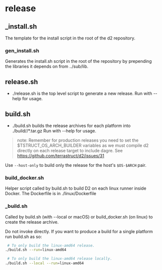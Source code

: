 # release

## _install.sh

The template for the install script in the root of the d2 repository.

### gen_install.sh

Generates the install.sh script in the root of the repository by prepending the libraries
it depends on from ../sub/lib.

## release.sh

- ./release.sh is the top level script to generate a new release.
  Run with --help for usage.

## build.sh

- ./build.sh builds the release archives for each platform into ./build/<VERSION>/*.tar.gz
  Run with --help for usage.

> note: Remember for production releases you need to set the $TSTRUCT_OS_ARCH_BUILDER
> variables as we must compile d2 directly on each release target to include dagre.
> See https://github.com/terrastruct/d2/issues/31

Use `--host-only` to build only the release for the host's `$OS-$ARCH` pair.

### build_docker.sh

Helper script called by build.sh to build D2 on each linux runner inside Docker.
The Dockerfile is in ./linux/Dockerfile

### _build.sh

Called by build.sh (with --local or macOS) or build_docker.sh (on linux) to create the
release archive.

Do not invoke directly. If you want to produce a build for a single platform run build.sh
as so:

```sh
 # To only build the linux-amd64 release.
./build.sh --run=linux-amd64
```

```sh
 # To only build the linux-amd64 release locally.
./build.sh --local --run=linux-amd64
```
